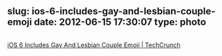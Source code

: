 slug: ios-6-includes-gay-and-lesbian-couple-emoji
date: 2012-06-15 17:30:07
type: photo
---

<a href="http://techcrunch.com/2012/06/14/emoji-ios-6/"><img src="{{@asset.url swerner/tumblr/2012-06-15-ios-6-includes-gay-and-lesbian-couple-emoji-2342841fde.png}}" alt=""/></a>

[iOS 6 Includes Gay And Lesbian Couple Emoji | TechCrunch](http://techcrunch.com/2012/06/14/emoji-ios-6/)
